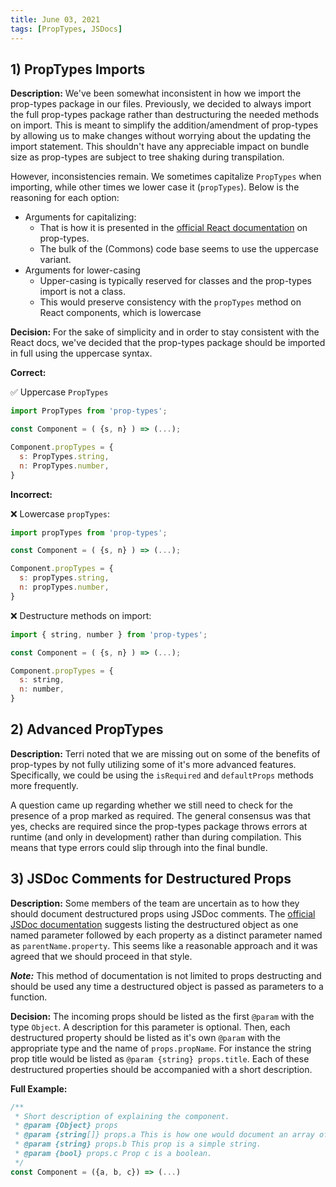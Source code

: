 ```yaml
---
title: June 03, 2021
tags: [PropTypes, JSDocs]
---
```


## 1) PropTypes Imports

**Description:** We've been somewhat inconsistent in how we import the prop-types package in our files. Previously, we decided to always import the full prop-types package rather than destructuring the needed methods on import. This is meant to simplify the addition/amendment of prop-types by allowing us to make changes without worrying about the updating the import statement. This shouldn't have any appreciable impact on bundle size as prop-types are subject to tree shaking during transpilation.

However, inconsistencies remain. We sometimes capitalize `PropTypes` when importing, while other times we lower case it (`propTypes`). Below is the reasoning for each option:

- Arguments for capitalizing:
  - That is how it is presented in the [official React documentation](https://reactjs.org/docs/typechecking-with-proptypes.html) on prop-types.
  - The bulk of the (Commons) code base seems to use the uppercase variant.
- Arguments for lower-casing
  - Upper-casing is typically reserved for classes and the prop-types import is not a class.
  - This would preserve consistency with the `propTypes` method on React components, which is lowercase

**Decision:** For the sake of simplicity and in order to stay consistent with the React docs, we've decided that the prop-types package should be imported in full using the uppercase syntax.

**Correct:**

✅ Uppercase `PropTypes`

```jsx
import PropTypes from 'prop-types';

const Component = ( {s, n} ) => (...);

Component.propTypes = {
  s: PropTypes.string,
  n: PropTypes.number,
}
```

**Incorrect:**

❌ Lowercase `propTypes`:

```jsx
import propTypes from 'prop-types';

const Component = ( {s, n} ) => (...);

Component.propTypes = {
  s: propTypes.string,
  n: propTypes.number,
}
```

❌ Destructure methods on import:

```jsx
import { string, number } from 'prop-types';

const Component = ( {s, n} ) => (...);

Component.propTypes = {
  s: string,
  n: number,
}
```

## 2) Advanced PropTypes

**Description:** Terri noted that we are missing out on some of the benefits of prop-types by not fully utilizing some of it's more advanced features. Specifically, we could be using the `isRequired` and `defaultProps` methods more frequently.

A question came up regarding whether we still need to check for the presence of a prop marked as required. The general consensus was that yes, checks are required since the prop-types package throws errors at runtime (and only in development) rather than during compilation. This means that type errors could slip through into the final bundle.

## 3) JSDoc Comments for Destructured Props

**Description:** Some members of the team are uncertain as to how they should document destructured props using JSDoc comments. The [official JSDoc documentation](https://jsdoc.app/tags-param.html#parameters-with-properties) suggests listing the destructured object as one named parameter followed by each property as a distinct parameter named as `parentName.property`. This seems like a reasonable approach and it was agreed that we should proceed in that style.

_**Note:**_ This method of documentation is not limited to props destructing and should be used any time a destructured object is passed as parameters to a function.

**Decision:** The incoming props should be listed as the first `@param` with the type `Object`. A description for this parameter is optional. Then, each destructured property should be listed as it's own `@param` with the appropriate type and the name of `props.propName`. For instance the string prop title would be listed as `@param {string} props.title`. Each of these destructured properties should be accompanied with a short description.

**Full Example:**

```js
/**
 * Short description of explaining the component.
 * @param {Object} props
 * @param {string[]} props.a This is how one would document an array of strings.
 * @param {string} props.b This prop is a simple string.
 * @param {bool} props.c Prop c is a boolean.
 */
const Component = ({a, b, c}) => (...)
```
